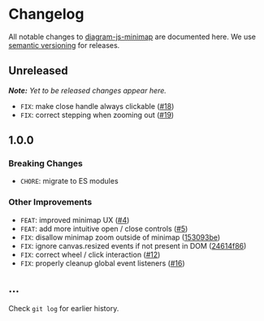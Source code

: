 # Changelog

All notable changes to [diagram-js-minimap](https://github.com/bpmn-io/diagram-js-minimap) are documented here. We use [semantic versioning](http://semver.org/) for releases.

## Unreleased

___Note:__ Yet to be released changes appear here._

* `FIX`: make close handle always clickable ([#18](https://github.com/bpmn-io/diagram-js-minimap/issues/18))
* `FIX`: correct stepping when zooming out ([#19](https://github.com/bpmn-io/diagram-js-minimap/issues/19))

## 1.0.0

### Breaking Changes

* `CHORE`: migrate to ES modules

### Other Improvements

* `FEAT`: improved minimap UX ([#4](https://github.com/bpmn-io/diagram-js-minimap/issues/4))
* `FEAT`: add more intuitive open / close controls ([#5](https://github.com/bpmn-io/diagram-js-minimap/issues/5))
* `FIX`: disallow minimap zoom outside of minimap ([153093be](https://github.com/bpmn-io/diagram-js-minimap/commit/153093be7f9b3999d2b2653613db427aecb83687))
* `FIX`: ignore canvas.resized events if not present in DOM ([24614f86](https://github.com/bpmn-io/diagram-js-minimap/commit/24614f86856a7e1b75950ffbb1a96d2d11541b5c))
* `FIX`: correct wheel / click interaction ([#12](https://github.com/bpmn-io/diagram-js-minimap/issues/12))
* `FIX`: properly cleanup global event listeners ([#16](https://github.com/bpmn-io/diagram-js-minimap/issues/16))

## ...

Check `git log` for earlier history.